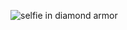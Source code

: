 ![selfie in diamond armor][selfie]

[selfie]: https://raw.github.com/ohwang/minecraft-fun/master/share/group-selfie.png